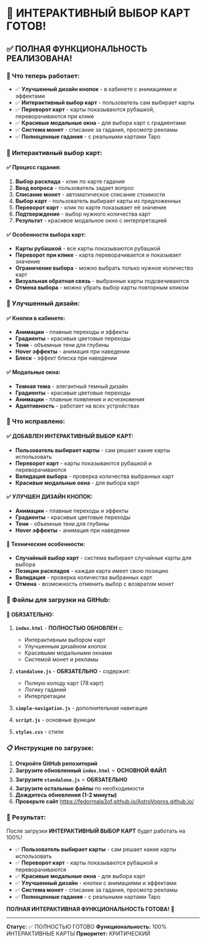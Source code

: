 # 🎯 ИНТЕРАКТИВНЫЙ ВЫБОР КАРТ ГОТОВ!

## ✅ ПОЛНАЯ ФУНКЦИОНАЛЬНОСТЬ РЕАЛИЗОВАНА!

### 🎉 Что теперь работает:
- ✅ **Улучшенный дизайн кнопок** - в кабинете с анимациями и эффектами
- ✅ **Интерактивный выбор карт** - пользователь сам выбирает карты
- ✅ **Переворот карт** - карты показываются рубашкой, переворачиваются при клике
- ✅ **Красивые модальные окна** - для выбора карт с градиентами
- ✅ **Система монет** - списание за гадания, просмотр рекламы
- ✅ **Полноценные гадания** - с реальными картами Таро

### 🎴 Интерактивный выбор карт:

#### ✅ **Процесс гадания:**
1. **Выбор расклада** - клик по карте гадания
2. **Ввод вопроса** - пользователь задает вопрос
3. **Списание монет** - автоматическое списание стоимости
4. **Выбор карт** - пользователь выбирает карты из предложенных
5. **Переворот карт** - клик по карте показывает её значение
6. **Подтверждение** - выбор нужного количества карт
7. **Результат** - красивое модальное окно с интерпретацией

#### ✅ **Особенности выбора карт:**
- **Карты рубашкой** - все карты показываются рубашкой
- **Переворот при клике** - карта переворачивается и показывает значение
- **Ограничение выбора** - можно выбрать только нужное количество карт
- **Визуальная обратная связь** - выбранные карты подсвечиваются
- **Отмена выбора** - можно убрать выбор карты повторным кликом

### 🎨 Улучшенный дизайн:

#### ✅ **Кнопки в кабинете:**
- **Анимации** - плавные переходы и эффекты
- **Градиенты** - красивые цветовые переходы
- **Тени** - объемные тени для глубины
- **Hover эффекты** - анимация при наведении
- **Блеск** - эффект блеска при наведении

#### ✅ **Модальные окна:**
- **Темная тема** - элегантный темный дизайн
- **Градиенты** - красивые цветовые переходы
- **Анимации** - плавные появления и исчезновения
- **Адаптивность** - работает на всех устройствах

### 🎯 Что исправлено:

#### ✅ **ДОБАВЛЕН ИНТЕРАКТИВНЫЙ ВЫБОР КАРТ:**
- **Пользователь выбирает карты** - сам решает какие карты использовать
- **Переворот карт** - карты показываются рубашкой и переворачиваются
- **Валидация выбора** - проверка количества выбранных карт
- **Красивые модальные окна** - для выбора карт

#### ✅ **УЛУЧШЕН ДИЗАЙН КНОПОК:**
- **Анимации** - плавные переходы и эффекты
- **Градиенты** - красивые цветовые переходы
- **Тени** - объемные тени для глубины
- **Hover эффекты** - анимация при наведении

#### 🔧 **Технические особенности:**
- **Случайный выбор карт** - система выбирает случайные карты для выбора
- **Позиции раскладов** - каждая карта имеет свою позицию
- **Валидация** - проверка количества выбранных карт
- **Отмена** - возможность отменить выбор с возвратом монет

### 📁 Файлы для загрузки на GitHub:

#### 🔧 ОБЯЗАТЕЛЬНО:
1. **`index.html`** - **ПОЛНОСТЬЮ ОБНОВЛЕН** с:
   - Интерактивным выбором карт
   - Улучшенным дизайном кнопок
   - Красивыми модальными окнами
   - Системой монет и рекламы

2. **`standalone.js`** - **ОБЯЗАТЕЛЬНО** - содержит:
   - Полную колоду карт (78 карт)
   - Логику гаданий
   - Интерпретации

3. **`simple-navigation.js`** - дополнительная навигация
4. **`script.js`** - основные функции
5. **`styles.css`** - стили

### 📋 Инструкция по загрузке:

1. **Откройте GitHub репозиторий**
2. **Загрузите обновленный `index.html`** ⭐ **ОСНОВНОЙ ФАЙЛ**
3. **Загрузите `standalone.js`** ⭐ **ОБЯЗАТЕЛЬНО**
4. **Загрузите остальные файлы** по необходимости
5. **Дождитесь обновления (1-2 минуты)**
6. **Проверьте сайт** https://fedormala3of.github.io/AstroVopros.github.io/

### 🎉 Результат:
После загрузки **ИНТЕРАКТИВНЫЙ ВЫБОР КАРТ** будет работать на 100%!

- ✅ **Пользователь выбирает карты** - сам решает какие карты использовать
- ✅ **Переворот карт** - карты показываются рубашкой и переворачиваются
- ✅ **Красивые модальные окна** - для выбора карт
- ✅ **Улучшенный дизайн** - кнопки с анимациями и эффектами
- ✅ **Система монет** - списание за гадания, просмотр рекламы
- ✅ **Полноценные гадания** - с реальными картами Таро

**ПОЛНАЯ ИНТЕРАКТИВНАЯ ФУНКЦИОНАЛЬНОСТЬ ГОТОВА!** 🚀

---
**Статус:** ✅ ПОЛНОСТЬЮ ГОТОВО
**Функциональность:** 100% ИНТЕРАКТИВНЫЕ КАРТЫ
**Приоритет:** КРИТИЧЕСКИЙ
